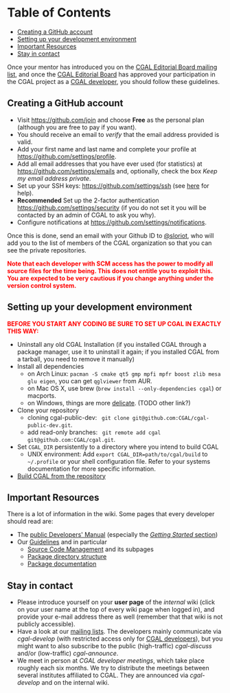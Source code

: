<!--TOC-->

# Table of Contents
* [Creating a GitHub account](#creating-a-github-account)
* [Setting up your development environment](#setting-up-your-development-environment)
* [Important Resources](#important-resources)
* [Stay in contact](#stay-in-contact)

<!--TOC-->

Once your mentor has introduced you on the [CGAL Editorial Board mailing list](Mailing-Lists), and once the [CGAL Editorial Board](http://www.cgal.org/people.html) has approved your participation in the CGAL project as a [CGAL developer](http://www.cgal.org/project_rules.html#developers), you should follow these guidelines. 

## Creating a GitHub account

-   Visit <https://github.com/join> and choose **Free** as the
    personal plan (although you are free to pay if you want).
-   You should receive an email to *verify* that the email address
    provided is valid.
-   Add your first name and last name and complete your profile at
    <https://github.com/settings/profile>.
-   Add all email addresses that you have ever used (for statistics) at
    <https://github.com/settings/emails> and, optionally, check the box
    *Keep my email address private*.
-   Set up your SSH keys: <https://github.com/settings/ssh> (see
    [here](http://help.github.com/key-setup-redirect) for help).
-   **Recommended** Set up the 2-factor authentication
    <https://github.com/settings/security> (if you do not set it you will
    be contacted by an admin of CGAL to ask you why).
-   Configure notifications at
    <https://github.com/settings/notifications>.

Once this is done, send an email with your Github ID to [@sloriot](https://github.com/sloriot), who will
add you to the list of members of the CGAL organization so that you can
see the private repositories.

**<span style="color:red">Note that each developer with SCM access has
the power to modify all source files for the time being. This does not
entitle you to exploit this. You are expected to be very cautious if you
change anything under the version control system.</span>**

## Setting up your development environment


**<span style="color: red; ">BEFORE YOU START ANY CODING BE SURE TO SET
UP CGAL IN EXACTLY THIS WAY:</span>**

- Uninstall any old CGAL Installation (if you installed CGAL through a package manager, use it to uninstall it again; if you installed CGAL from a tarball, you need to remove it manually)
- Install all dependencies
  - on Arch Linux: `pacman -S cmake qt5 gmp mpfi mpfr boost zlib mesa glu eigen`, you can get `qglviewer` from AUR.
  - on Mac OS X, use brew (`brew install --only-dependencies cgal`) or macports.
  - on Windows, things are more [delicate](https://www.cgal.org/windows_installation.html). (TODO other link?)
- Clone your repository
  - cloning cgal-public-dev: ` git clone git@github.com:CGAL/cgal-public-dev.git`.
  - add read-only branches: ` git remote add cgal git@github.com:CGAL/cgal.git`.
- Set `CGAL_DIR` persistently to a directory where you intend to build CGAL
  - UNIX environment: Add `export CGAL_DIR=path/to/cgal/build` to `~/.profile` or your shell configuration file. Refer to your systems documentation for more specific information.
- [Build CGAL from the repository](Branch-Build#using-a-single-version-of-cgal)

## Important Resources


There is a lot of information in the wiki. Some pages that every
developer should read are:

-   The [public Developers' Manual](http://doc.cgal.org/latest/Manual/dev_manual.html)
    (especially the [*Getting Started* section](http://doc.cgal.org/latest/Manual/general_intro.html))
-   Our [Guidelines](Guidelines) and in particular
    - [Source Code Management](Source-Code-Management-with-Git) and
    its subpages 
    - [Package directory structure](Directory-Structure-for-Packages)
    - [Package documentation](Documentation-Guidelines)

## Stay in contact

-   Please introduce yourself on your **user page** of the *internal* wiki (click on your user
    name at the top of every wiki page when logged in), and provide your
    e-mail address there as well (remember that that wiki is not
    publicly accessible).
-   Have a look at our [mailing lists](Mailing-Lists). The
    developers mainly communicate via *cgal-develop* (with restricted
    access only for [CGAL developers](http://www.cgal.org/project_rules.html#developers)), but you might want to also
    subscribe to the public (high-traffic) *cgal-discuss* and/or
    (low-traffic) *cgal-announce*.
-   We meet in person at *CGAL developer meetings*, which take place roughly each six
    months. We try to distribute the meetings between several institutes
    affiliated to CGAL. They are announced via *cgal-develop* and on the internal
    wiki.
